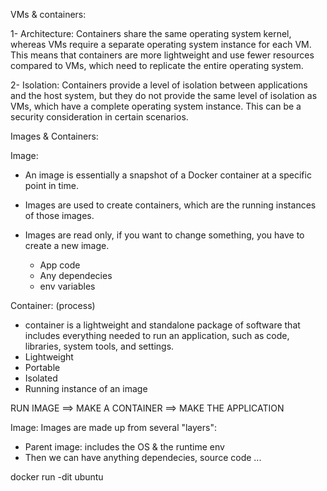 VMs & containers:

1- Architecture: Containers share the same  operating system kernel, whereas VMs require a separate operating system instance for each VM. This means that containers are more lightweight and use fewer resources compared to VMs, which need to replicate the entire operating system.

2- Isolation: Containers provide a level of isolation between applications and the host system, but they do not provide the same level of isolation as VMs, which have a complete operating system instance. This can be a security consideration in certain scenarios.

Images & Containers:

Image:
- An image is essentially a snapshot of a Docker container at a specific point in time. 
- Images are used to create containers, which are the running instances of those images.
- Images are read only, if you want to change something, you have to create a new image.

    * App code
    * Any dependecies
    * env variables

Container: (process)
- container is a lightweight and standalone package of software that includes everything needed to run an application, such as code, libraries, system tools, and settings.
- Lightweight
- Portable
- Isolated
- Running instance of an image

RUN IMAGE ==> MAKE A CONTAINER ==> MAKE THE APPLICATION

Image:
Images are made up from several "layers":

- Parent image: includes the OS & the runtime env
- Then we can have anything dependecies, source code ...

docker run -dit ubuntu


